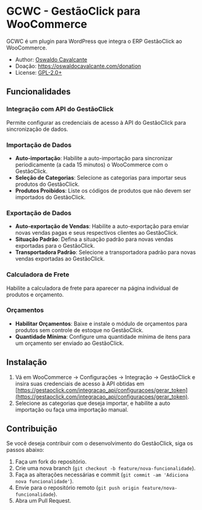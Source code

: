 # GCWC - GestãoClick para WooCommerce

GCWC é um plugin para WordPress que integra o ERP GestãoClick ao WooCommerce.

- Author: [Oswaldo Cavalcante](https://oswaldocavalcante.com/)
- Doação: https://oswaldocavalcante.com/donation
- License: [GPL-2.0+](http://www.gnu.org/licenses/gpl-2.0.html)

## Funcionalidades

### Integração com API do GestãoClick

Permite configurar as credenciais de acesso à API do GestãoClick para sincronização de dados.

### Importação de Dados

- **Auto-importação**: Habilite a auto-importação para sincronizar periodicamente (a cada 15 minutos) o WooCommerce com o GestãoClick.
- **Seleção de Categorias**: Selecione as categorias para importar seus produtos do GestãoClick.
- **Produtos Proibidos**: Liste os códigos de produtos que não devem ser importados do GestãoClick.

### Exportação de Dados

- **Auto-exportação de Vendas**: Habilite a auto-exportação para enviar novas vendas pagas e seus respectivos clientes ao GestãoClick.
- **Situação Padrão**: Defina a situação padrão para novas vendas exportadas para o GestãoClick.
- **Transportadora Padrão**: Selecione a transportadora padrão para novas vendas exportadas ao GestãoClick.

### Calculadora de Frete

Habilite a calculadora de frete para aparecer na página individual de produtos e orçamento.

### Orçamentos

- **Habilitar Orçamentos**: Baixe e instale o módulo de orçamentos para produtos sem controle de estoque no GestãoClick.
- **Quantidade Mínima**: Configure uma quantidade mínima de itens para um orçamento ser enviado ao GestãoClick.

## Instalação

1. Vá em WooCommerce -> Configurações -> Integração -> GestãoClick e insira suas credenciais de acesso à API obtidas em [https://gestaoclick.com/integracao_api/configuracoes/gerar_token](https://gestaoclick.com/integracao_api/configuracoes/gerar_token).
2. Selecione as categorias que deseja importar, e habilite a auto importação ou faça uma importação manual.

## Contribuição

Se você deseja contribuir com o desenvolvimento do GestãoClick, siga os passos abaixo:

1. Faça um fork do repositório.
2. Crie uma nova branch (`git checkout -b feature/nova-funcionalidade`).
3. Faça as alterações necessárias e commit (`git commit -am 'Adiciona nova funcionalidade'`).
4. Envie para o repositório remoto (`git push origin feature/nova-funcionalidade`).
5. Abra um Pull Request.